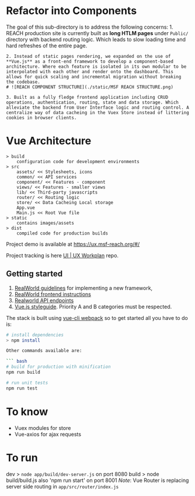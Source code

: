 # Refactor into Components
The goal of this sub-directory is to address the following concerns:
    1. REACH production site is currently built as **long HTLM pages** under `Public/` directory with backend routing logic. Which leads to slow loading time and hard refreshes of the entire page.

    2. Instead of static pages rendering, we expanded on the use of **Vue.js** as a front-end framework to develop a component-based architecture. Where each feature is isolated in its own modular to be interpolated with each other and render onto the dashboard. This allows for quick scaling and incremental migration without breaking the codebase.
    # ![REACH COMPONENT STRUCTURE](./static/MSF REACH STRUCTURE.png)

    3. Built as a fully fledge frontend application including CRUD operations, authentication, routing, state and data storage. Which alleviate the backend from User Interface logic and routing control. A centralize way of data cacheing in the Vuex Store instead of littering cookies in browser clients.

# Vue Architecture

    > build
        configuration code for development environments
    > src
        assets/ << Stylesheets, icons
        common/ << API services
        component/ << Features - component
        views/ << Features - smaller views
        lib/ << Third-party javascripts
        router/ << Routing logic
        store/ << Data Cacheing Local storage
        App.vue
        Main.js << Root Vue file
    > static
        contains images/assets
    > dist
        compiled code for production builds


Project demo is available at https://ux.msf-reach.org/#/

Project tracking is here
[UI | UX Workplan](https://github.com/MSFREACH/msf-reach/projects/1) repo.

## Getting started

1. [RealWorld guidelines](https://github.com/gothinkster/realworld/tree/master/spec) for implementing a new framework,
2. [RealWorld frontend instructions](https://github.com/gothinkster/realworld-starter-kit/blob/master/FRONTEND_INSTRUCTIONS.md)
3. [Realworld API endpoints](https://github.com/gothinkster/realworld/tree/master/api)
4. [Vue.js styleguide](https://vuejs.org/v2/style-guide/index.html). Priority A and B categories must be respected.

The stack is built using [vue-cli webpack](https://github.com/vuejs-templates/webpack) so to get started all you have to do is:

``` bash
# install dependencies
> npm install

Other commands available are:

``` bash
# build for production with minification
npm run build

# run unit tests
npm run test
```

# To know
- Vuex modules for store
- Vue-axios for ajax requests

# To run
dev > `node app/build/dev-server.js` on port 8080
build > node build/build.js
also 'npm run start' on port 8001
*Note*: Vue Router is replacing server side routing in
    `app/src/router/index.js`
